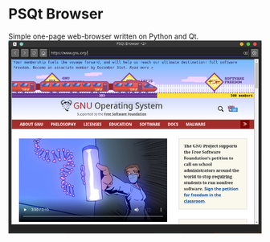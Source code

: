 # PSQt Browser
Simple one-page web-browser written on Python and Qt.
![alt text](https://github.com/Oknolaz/PSQt-browser/blob/main/browser.png?raw=true)
